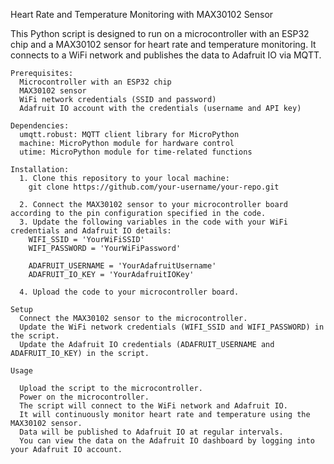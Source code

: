 Heart Rate and Temperature Monitoring with MAX30102 Sensor

This Python script is designed to run on a microcontroller with an ESP32 chip and a MAX30102 sensor for heart rate and temperature monitoring. 
It connects to a WiFi network and publishes the data to Adafruit IO via MQTT.

    Prerequisites:
      Microcontroller with an ESP32 chip
      MAX30102 sensor
      WiFi network credentials (SSID and password)
      Adafruit IO account with the credentials (username and API key)

    Dependencies:
      umqtt.robust: MQTT client library for MicroPython
      machine: MicroPython module for hardware control
      utime: MicroPython module for time-related functions

    Installation:
      1. Clone this repository to your local machine:
        git clone https://github.com/your-username/your-repo.git
      
      2. Connect the MAX30102 sensor to your microcontroller board according to the pin configuration specified in the code.
      3. Update the following variables in the code with your WiFi credentials and Adafruit IO details:
        WIFI_SSID = 'YourWiFiSSID'
        WIFI_PASSWORD = 'YourWiFiPassword'

        ADAFRUIT_USERNAME = 'YourAdafruitUsername'
        ADAFRUIT_IO_KEY = 'YourAdafruitIOKey'

      4. Upload the code to your microcontroller board.

    Setup
      Connect the MAX30102 sensor to the microcontroller.
      Update the WiFi network credentials (WIFI_SSID and WIFI_PASSWORD) in the script.
      Update the Adafruit IO credentials (ADAFRUIT_USERNAME and ADAFRUIT_IO_KEY) in the script.

    Usage

      Upload the script to the microcontroller.
      Power on the microcontroller.
      The script will connect to the WiFi network and Adafruit IO.
      It will continuously monitor heart rate and temperature using the MAX30102 sensor.
      Data will be published to Adafruit IO at regular intervals.
      You can view the data on the Adafruit IO dashboard by logging into your Adafruit IO account.
